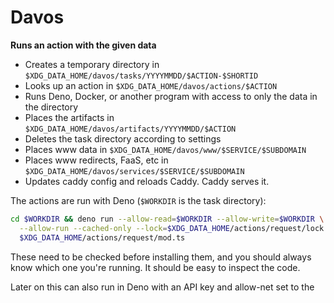 # Davos

**Runs an action with the given data**

- Creates a temporary directory in
  `$XDG_DATA_HOME/davos/tasks/YYYYMMDD/$ACTION-$SHORTID`
- Looks up an action in `$XDG_DATA_HOME/davos/actions/$ACTION`
- Runs Deno, Docker, or another program with access to only the data in the directory
- Places the artifacts in `$XDG_DATA_HOME/davos/artifacts/YYYYMMDD/$ACTION`
- Deletes the task directory according to settings
- Places www data in `$XDG_DATA_HOME/davos/www/$SERVICE/$SUBDOMAIN`
- Places www redirects, FaaS, etc in `$XDG_DATA_HOME/davos/services/$SERVICE/$SUBDOMAIN`
- Updates caddy config and reloads Caddy. Caddy serves it.

The actions are run with Deno (`$WORKDIR` is the task directory):

```bash
cd $WORKDIR && deno run --allow-read=$WORKDIR --allow-write=$WORKDIR \
  --allow-run --cached-only --lock=$XDG_DATA_HOME/actions/request/lock.json \
  $XDG_DATA_HOME/actions/request/mod.ts
```

These need to be checked before installing them, and you should always know
which one you're running. It should be easy to inspect the code.

Later on this can also run in Deno with an API key and allow-net set to the